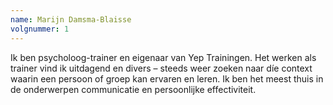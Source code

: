 ```yaml
---
name: Marijn Damsma-Blaisse
volgnummer: 1
---
```

Ik ben psycholoog-trainer en eigenaar van Yep Trainingen. Het werken als trainer vind ik uitdagend en divers – steeds weer zoeken naar díe context waarin een persoon of groep kan ervaren en leren. Ik ben het meest thuis in de onderwerpen communicatie en persoonlijke effectiviteit. 